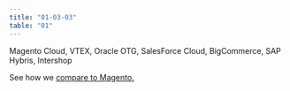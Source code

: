 ```yaml
---
title: "01-03-03"
table: "01"
---
```

Magento Cloud, VTEX, Oracle OTG, SalesForce Cloud, BigCommerce, SAP Hybris, Intershop

See how we [compare to Magento.](#)

